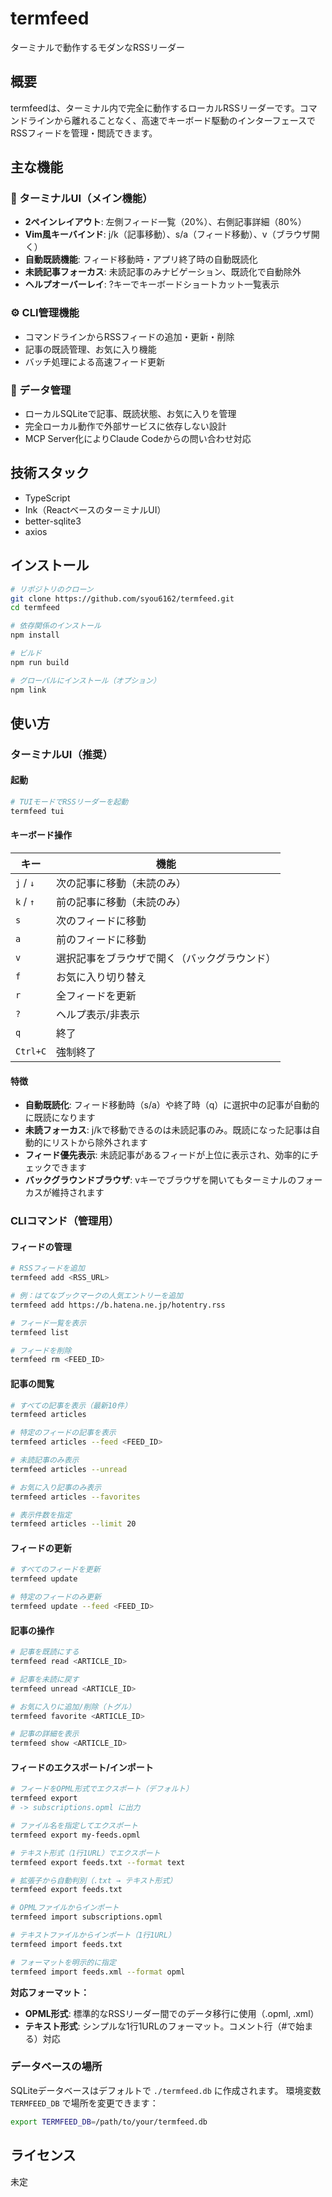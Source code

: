 # termfeed

ターミナルで動作するモダンなRSSリーダー

## 概要

termfeedは、ターミナル内で完全に動作するローカルRSSリーダーです。コマンドラインから離れることなく、高速でキーボード駆動のインターフェースでRSSフィードを管理・閲読できます。

## 主な機能

### 🎯 ターミナルUI（メイン機能）
- **2ペインレイアウト**: 左側フィード一覧（20%）、右側記事詳細（80%）
- **Vim風キーバインド**: j/k（記事移動）、s/a（フィード移動）、v（ブラウザ開く）
- **自動既読機能**: フィード移動時・アプリ終了時の自動既読化
- **未読記事フォーカス**: 未読記事のみナビゲーション、既読化で自動除外
- **ヘルプオーバーレイ**: ?キーでキーボードショートカット一覧表示

### ⚙️ CLI管理機能
- コマンドラインからRSSフィードの追加・更新・削除
- 記事の既読管理、お気に入り機能
- バッチ処理による高速フィード更新

### 💾 データ管理
- ローカルSQLiteで記事、既読状態、お気に入りを管理
- 完全ローカル動作で外部サービスに依存しない設計
- MCP Server化によりClaude Codeからの問い合わせ対応

## 技術スタック

- TypeScript
- Ink（ReactベースのターミナルUI）
- better-sqlite3
- axios

## インストール

```bash
# リポジトリのクローン
git clone https://github.com/syou6162/termfeed.git
cd termfeed

# 依存関係のインストール
npm install

# ビルド
npm run build

# グローバルにインストール（オプション）
npm link
```

## 使い方

### ターミナルUI（推奨）

#### 起動

```bash
# TUIモードでRSSリーダーを起動
termfeed tui
```

#### キーボード操作

| キー | 機能 |
|------|------|
| `j` / `↓` | 次の記事に移動（未読のみ） |
| `k` / `↑` | 前の記事に移動（未読のみ） |
| `s` | 次のフィードに移動 |
| `a` | 前のフィードに移動 |
| `v` | 選択記事をブラウザで開く（バックグラウンド） |
| `f` | お気に入り切り替え |
| `r` | 全フィードを更新 |
| `?` | ヘルプ表示/非表示 |
| `q` | 終了 |
| `Ctrl+C` | 強制終了 |

#### 特徴

- **自動既読化**: フィード移動時（s/a）や終了時（q）に選択中の記事が自動的に既読になります
- **未読フォーカス**: j/kで移動できるのは未読記事のみ。既読になった記事は自動的にリストから除外されます
- **フィード優先表示**: 未読記事があるフィードが上位に表示され、効率的にチェックできます
- **バックグラウンドブラウザ**: vキーでブラウザを開いてもターミナルのフォーカスが維持されます

### CLIコマンド（管理用）

#### フィードの管理

```bash
# RSSフィードを追加
termfeed add <RSS_URL>

# 例：はてなブックマークの人気エントリーを追加
termfeed add https://b.hatena.ne.jp/hotentry.rss

# フィード一覧を表示
termfeed list

# フィードを削除
termfeed rm <FEED_ID>
```

#### 記事の閲覧

```bash
# すべての記事を表示（最新10件）
termfeed articles

# 特定のフィードの記事を表示
termfeed articles --feed <FEED_ID>

# 未読記事のみ表示
termfeed articles --unread

# お気に入り記事のみ表示
termfeed articles --favorites

# 表示件数を指定
termfeed articles --limit 20
```

#### フィードの更新

```bash
# すべてのフィードを更新
termfeed update

# 特定のフィードのみ更新
termfeed update --feed <FEED_ID>
```

#### 記事の操作

```bash
# 記事を既読にする
termfeed read <ARTICLE_ID>

# 記事を未読に戻す
termfeed unread <ARTICLE_ID>

# お気に入りに追加/削除（トグル）
termfeed favorite <ARTICLE_ID>

# 記事の詳細を表示
termfeed show <ARTICLE_ID>
```

#### フィードのエクスポート/インポート

```bash
# フィードをOPML形式でエクスポート（デフォルト）
termfeed export
# -> subscriptions.opml に出力

# ファイル名を指定してエクスポート
termfeed export my-feeds.opml

# テキスト形式（1行1URL）でエクスポート
termfeed export feeds.txt --format text

# 拡張子から自動判別（.txt → テキスト形式）
termfeed export feeds.txt

# OPMLファイルからインポート
termfeed import subscriptions.opml

# テキストファイルからインポート（1行1URL）
termfeed import feeds.txt

# フォーマットを明示的に指定
termfeed import feeds.xml --format opml
```

**対応フォーマット：**
- **OPML形式**: 標準的なRSSリーダー間でのデータ移行に使用（.opml, .xml）
- **テキスト形式**: シンプルな1行1URLのフォーマット。コメント行（#で始まる）対応

### データベースの場所

SQLiteデータベースはデフォルトで `./termfeed.db` に作成されます。
環境変数 `TERMFEED_DB` で場所を変更できます：

```bash
export TERMFEED_DB=/path/to/your/termfeed.db
```

## ライセンス

未定